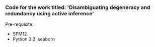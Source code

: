 ### Code for the work titled: 'Disambiguating degeneracy and redundancy using active inference'

Pre-requisite:
- SPM12
- Python 3.2: seaborn 
